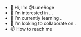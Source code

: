 - 👋 Hi, I’m @LuneRoge
- 👀 I’m interested in ...
- 🌱 I’m currently learning ..
- 💞️ I’m looking to collaborate on .
- 📫 How to reach me 

<!---
LuneRog/LuneRog is a ✨ special ✨ repository because its `README.md` (this file) appears on your GitHub profile.
You can click the Preview link to take a look at your changes.
--->
